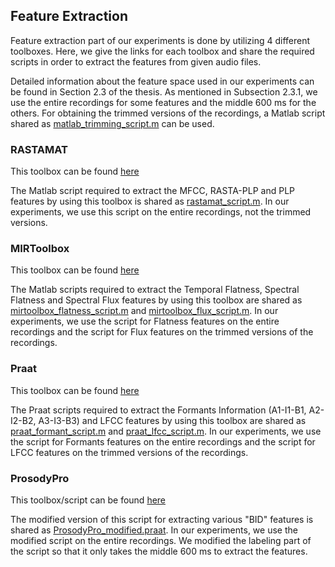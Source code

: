 ## Feature Extraction

Feature extraction part of our experiments is done by utilizing 4 different toolboxes. Here, we give the links for each toolbox and share the required scripts in order to extract the features from given audio files.

Detailed information about the feature space used in our experiments can be found in Section 2.3 of the thesis. As mentioned in Subsection 2.3.1, we use the entire recordings for some features and the middle 600 ms for the others. For obtaining the trimmed versions of the recordings, a Matlab script shared as [matlab_trimming_script.m](https://github.com/furkanyesiler/PhonationModes-MasterThesis/blob/master/ThesisMaterials/feature_extraction/matlab_trimming_script.m) can be used. 

### RASTAMAT

This toolbox can be found [here](https://labrosa.ee.columbia.edu/matlab/rastamat/)

The Matlab script required to extract the MFCC, RASTA-PLP and PLP features by using this toolbox is shared as [rastamat_script.m](https://github.com/furkanyesiler/PhonationModes-MasterThesis/blob/master/ThesisMaterials/feature_extraction/rastamat_script.m). In our experiments, we use this script on the entire recordings, not the trimmed versions.

### MIRToolbox

This toolbox can be found [here](https://www.jyu.fi/hytk/fi/laitokset/mutku/en/research/materials/mirtoolbox)

The Matlab scripts required to extract the Temporal Flatness, Spectral Flatness and Spectral Flux features by using this toolbox are shared as [mirtoolbox_flatness_script.m](https://github.com/furkanyesiler/PhonationModes-MasterThesis/blob/master/ThesisMaterials/feature_extraction/mirtoolbox_flatness_script.m) and [mirtoolbox_flux_script.m](https://github.com/furkanyesiler/PhonationModes-MasterThesis/blob/master/ThesisMaterials/feature_extraction/mirtoolbox_flux_script.m). In our experiments, we use the script for Flatness features on the entire recordings and the script for Flux features on the trimmed versions of the recordings.

### Praat

This toolbox can be found [here](http://www.fon.hum.uva.nl/praat/)

The Praat scripts required to extract the Formants Information (A1-I1-B1, A2-I2-B2, A3-I3-B3) and LFCC features by using this toolbox are shared as [praat_formant_script.m](https://github.com/furkanyesiler/PhonationModes-MasterThesis/blob/master/ThesisMaterials/feature_extraction/praat_formant_script) and [praat_lfcc_script.m](https://github.com/furkanyesiler/PhonationModes-MasterThesis/blob/master/ThesisMaterials/feature_extraction/praat_lfcc_script). In our experiments, we use the script for Formants features on the entire recordings and the script for LFCC features on the trimmed versions of the recordings.

### ProsodyPro

This toolbox/script can be found [here](http://www.homepages.ucl.ac.uk/~uclyyix/ProsodyPro/)

The modified version of this script for extracting various "BID" features is shared as [ProsodyPro_modified.praat](https://github.com/furkanyesiler/PhonationModes-MasterThesis/blob/master/ThesisMaterials/feature_extraction/ProsodyPro_modified.praat). In our experiments, we use the modified script on the entire recordings. We modified the labeling part of the script so that it only takes the middle 600 ms to extract the features.
